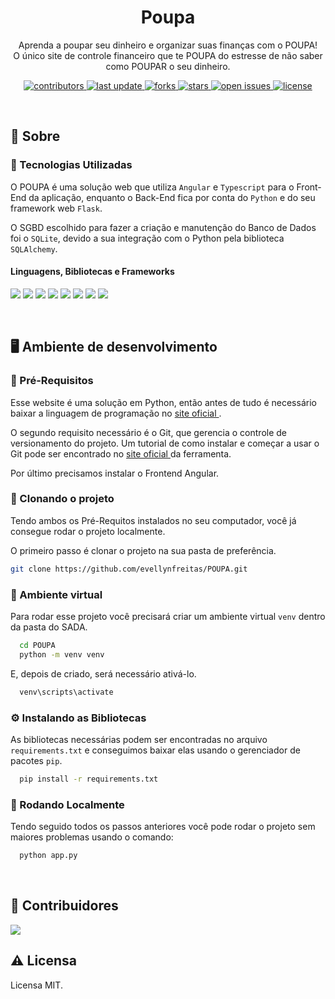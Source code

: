 <div align="center">

  <!--<img src="" alt="logo" width="60" height="auto" />-->
  <h1>Poupa</h1>
  
  <p>
Aprenda a poupar seu dinheiro e organizar suas finanças com o POUPA!<br>O único site de controle financeiro que te POUPA do estresse de não saber como POUPAR o seu dinheiro.
  </p>
  
  
<!-- Badges -->
<p>
  <a href="https://github.com/evellynfreitas/POUPA/graphs/contributors">
    <img src="https://img.shields.io/github/contributors/evellynfreitas/POUPA" alt="contributors" />
  </a>
  <a href="">
    <img src="https://img.shields.io/github/last-commit/evellynfreitas/POUPA" alt="last update" />
  </a>
  <a href="https://github.com/evellynfreitas/POUPA/network/members">
    <img src="https://img.shields.io/github/forks/evellynfreitas/POUPA" alt="forks" />
  </a>
  <a href="https://github.com/evellynfreitas/POUPA/stargazers">
    <img src="https://img.shields.io/github/stars/evellynfreitas/POUPA" alt="stars" />
  </a>
  <a href="https://github.com/evellynfreitas/POUPA/issues/">
    <img src="https://img.shields.io/github/issues/evellynfreitas/POUPA" alt="open issues" />
  </a>
  <a href="https://github.com/evellynfreitas/POUPA/blob/master/LICENSE">
    <img src="https://img.shields.io/github/license/evellynfreitas/POUPA.svg" alt="license" />
  </a>
</p>

</div>

<br>

## 🌟 Sobre


<!-- TechStack -->
### 👾 Tecnologias Utilizadas

O POUPA é uma solução web que utiliza `Angular` e `Typescript` para o Front-End da aplicação, enquanto o Back-End fica por conta do `Python` e do seu framework web `Flask`. 

O SGBD escolhido para fazer a criação e manutenção do Banco de Dados foi o `SQLite`, devido a sua integração com o Python pela biblioteca `SQLAlchemy`.

#### Linguagens, Bibliotecas e Frameworks
<p>
<img src="https://img.shields.io/badge/Python-3776AB.svg?style=for-the-badge&logo=Python&logoColor=white"/>
<img src="https://img.shields.io/badge/SQLite-003B57.svg?style=for-the-badge&logo=SQLite&logoColor=white"/>
<img src="https://img.shields.io/badge/HTML5-E34F26.svg?style=for-the-badge&logo=HTML5&logoColor=white"/>
<img src="https://img.shields.io/badge/CSS3-1572B6.svg?style=for-the-badge&logo=CSS3&logoColor=white"/>
<img src="https://img.shields.io/badge/JavaScript-F7DF1E.svg?style=for-the-badge&logo=JavaScript&logoColor=black"/>
<img src="https://img.shields.io/badge/Flask-000000.svg?style=for-the-badge&logo=Flask&logoColor=white"/>
<img src="https://img.shields.io/badge/SQLAlchemy-D71F00.svg?style=for-the-badge&logo=SQLAlchemy&logoColor=white"/>
<img src="https://img.shields.io/badge/pandas-150458.svg?style=for-the-badge&logo=pandas&logoColor=white"/>
</p>

<!-- 
### 🎯 Funcionalidades


Color Reference 
### 🎨 Paleta de Cores

| Cor             | Hex                                                                |
| ----------------- | ------------------------------------------------------------------ |
| Cor Principal | ![#08415C](https://via.placeholder.com/10/08415C?text=+) #08415C |
| Cor Secundária | ![#FFFFFF](https://via.placeholder.com/10/FFFFFF?text=+) #FFFFFF |
| Cor de Destaque | ![#CC2936](https://via.placeholder.com/10/CC2936?text=+) #CC2936 |
| Text Color | ![#000000](https://via.placeholder.com/10/000000?text=+) #000000 |
-->

<br>

## 🖥️ Ambiente de desenvolvimento

### 🐍 Pré-Requisitos

Esse website é uma solução em Python, então antes de tudo é necessário baixar a linguagem de programação no <a href="https://www.python.org/downloads/"> site oficial </a>.

O segundo requisito necessário é o Git, que gerencia o controle de versionamento do projeto. Um tutorial de como instalar e começar a usar o Git pode ser encontrado no <a href="https://git-scm.com/downloads"> site oficial </a> da ferramenta.

Por último precisamos instalar o Frontend Angular.

### 🧰 Clonando o projeto

Tendo ambos os Pré-Requitos instalados no seu computador, você já consegue rodar o projeto localmente.

O primeiro passo é clonar o projeto na sua pasta de preferência.

```bash
git clone https://github.com/evellynfreitas/POUPA.git
```

### 🔑 Ambiente virtual

Para rodar esse projeto você precisará criar um ambiente virtual `venv` dentro da pasta do SADA.

```bash
  cd POUPA
  python -m venv venv
```

E, depois de criado, será necessário ativá-lo.

```bash
  venv\scripts\activate
```

### ⚙️ Instalando as Bibliotecas

As bibliotecas necessárias podem ser encontradas no arquivo `requirements.txt` e conseguimos baixar elas usando o gerenciador de pacotes `pip`.

```bash
  pip install -r requirements.txt
```
   
<!-- Running Tests -->
### 🧪 Rodando Localmente

Tendo seguido todos os passos anteriores você pode rodar o projeto sem maiores problemas usando o comando:

```bash
  python app.py
```

<br>

## 👋 Contribuidores

<a href="https://github.com/evellynfreitas/POUPA/graphs/contributors">
  <img src="https://contrib.rocks/image?repo=evellynfreitas/POUPA" />
</a>

<br>

## ⚠️ Licensa
Licensa MIT.
